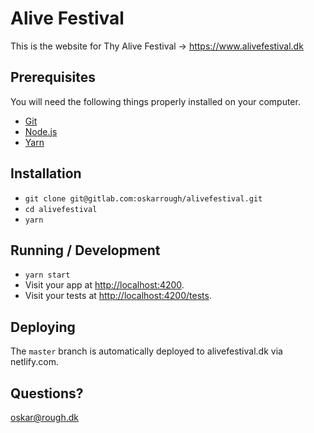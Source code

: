 # Alive Festival

This is the website for Thy Alive Festival → https://www.alivefestival.dk

## Prerequisites

You will need the following things properly installed on your computer.

* [Git](https://git-scm.com/)
* [Node.js](https://nodejs.org/)
* [Yarn](https://classic.yarnpkg.com/en/docs/install)

## Installation

* `git clone git@gitlab.com:oskarrough/alivefestival.git`
* `cd alivefestival`
* `yarn`

## Running / Development

* `yarn start`
* Visit your app at [http://localhost:4200](http://localhost:4200).
* Visit your tests at [http://localhost:4200/tests](http://localhost:4200/tests).

## Deploying

The `master` branch is automatically deployed to alivefestival.dk via netlify.com.

## Questions?

oskar@rough.dk
